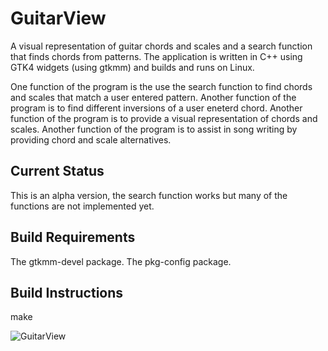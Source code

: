 # GuitarView
A visual representation of guitar chords and scales and a search function that finds chords from patterns.
The application is written in C++ using GTK4 widgets (using gtkmm) and builds and runs on Linux.

One function of the program is the use the search function to find chords and scales
that match a user entered pattern.
Another function of the program is to find different inversions of a user eneterd chord.
Another function of the program is to provide a visual representation of chords and scales.
Another function of the program is to assist in song writing by providing chord and scale alternatives.

Current Status
--------------
This is an alpha version, the search function works but many of the functions are not implemented yet.

Build Requirements
------------------
The gtkmm-devel package.
The pkg-config package.

Build Instructions
------------------
make




![GuitarView](https://github.com/ScottBaillie/GuitarView/assets/9945384/47a410b9-7229-42fd-b118-9042b32046e4)
